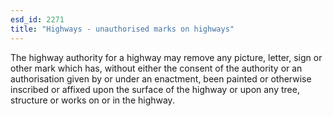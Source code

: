```yaml
---
esd_id: 2271
title: "Highways - unauthorised marks on highways"
---
```


The highway authority for a highway may remove any picture, letter, sign or other mark which has, without either the consent of the authority or an authorisation given by or under an enactment, been painted or otherwise inscribed or affixed upon the surface of the highway or upon any tree, structure or works on or in the highway.

